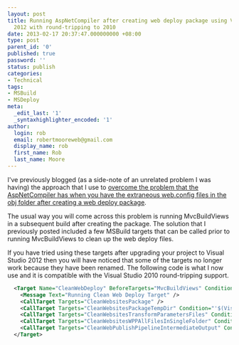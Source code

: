 ```yaml
---
layout: post
title: Running AspNetCompiler after creating web deploy package using VisualStudio
  2012 with round-tripping to 2010
date: 2013-02-17 20:37:47.000000000 +08:00
type: post
parent_id: '0'
published: true
password: ''
status: publish
categories:
- Technical
tags:
- MSBuild
- MSDeploy
meta:
  _edit_last: '1'
  _syntaxhighlighter_encoded: '1'
author:
  login: rob
  email: robertmooreweb@gmail.com
  display_name: rob
  first_name: Rob
  last_name: Moore
---
```



I've previously blogged (as a side-note of an unrelated problem I was having) the approach that I use to [overcome the problem that the AspNetCompiler has when you have the extraneous web.config files in the obj folder after creating a web deploy package](http://robdmoore.id.au/blog/2012/05/21/web-deploy-package-connection-string-parameterisation-problem/ "Web Deploy Package Connection String Parameterisation Problem").



The usual way you will come across this problem is running MvcBuildViews in a subsequent build after creating the package. The solution that I previously posted included a few MSBuild targets that can be called prior to running MvcBuildViews to clean up the web deploy files.



If you have tried using these targets after upgrading your project to Visual Studio 2012 then you will have noticed that some of the targets no longer work because they have been renamed. The following code is what I now use and it is compatible with the Visual Studio 2010 round-tripping support.



```xml
  <Target Name="CleanWebDeploy" BeforeTargets="MvcBuildViews" Condition="'$(MvcBuildViews)'=='true'">
    <Message Text="Running Clean Web Deploy Target" />
    <CallTarget Targets="CleanWebsitesPackage" />
    <CallTarget Targets="CleanWebsitesPackageTempDir" Condition="'$(VisualStudioVersion)'=='10.0'" />
    <CallTarget Targets="CleanWebsitesTransformParametersFiles" Condition="'$(VisualStudioVersion)'=='10.0'" />
    <CallTarget Targets="CleanWebsitesWPPAllFilesInSingleFolder" Condition="'$(VisualStudioVersion)'!='10.0'" />
    <CallTarget Targets="CleanWebPublishPipelineIntermediateOutput" Condition="'$(VisualStudioVersion)'!='10.0'" />
  </Target>
```


